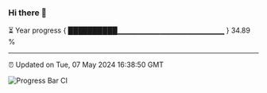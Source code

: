 ### Hi there 👋

⏳ Year progress { ██████████▁▁▁▁▁▁▁▁▁▁▁▁▁▁▁▁▁▁▁▁ } 34.89 %

---

⏰ Updated on Tue, 07 May 2024 16:38:50 GMT

![Progress Bar CI](https://github.com/IshwaranRudhara/GIT-ACTION/workflows/Progress%20Bar%20CI/badge.svg)
